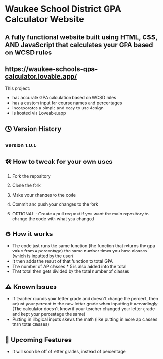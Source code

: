 # Waukee School District GPA Calculator Website
## A fully functional website built using HTML, CSS, AND JavaScript that calculates your GPA based on WCSD rules
## https://waukee-schools-gpa-calculator.lovable.app/
This project:
- has accurate GPA calculation based on WCSD rules
- has a custom input for course names and percentages
- incorporates a simple and easy to use design
- is hosted via Loveable.app 

## 🕓 Version History
### Version 1.0.0
 
## 🛠️ How to tweak for your own uses
1. Fork the repository
   
2. Clone the fork
   
3. Make your changes to the code
   
4. Commit and push your changes to the fork
   
5. OPTIONAL - Create a pull request if you want the main repository to change the code with what you changed

## ⚙️ How it works 
- The code just runs the same function (the function that returns the gpa value from a percentage) the same number times you have classes (which is inputted by the user)
- It then adds the result of that function to total GPA
- The number of AP classes * 5 is also added into the total
- That total then gets divided by the total number of classes

## ⚠️ Known Issues
- If teacher rounds your letter grade and doesn't change the percent, then adjust your percent to the new letter grade when inputting it accordingly (The calculator doesn't know if your teacher changed your letter grade and kept your percentage the same)
- Putting in illogical inputs skews the math (like putting in more ap classes than total classes)

## 🚀 Upcoming Features
- It will soon be off of letter grades, instead of percentage
